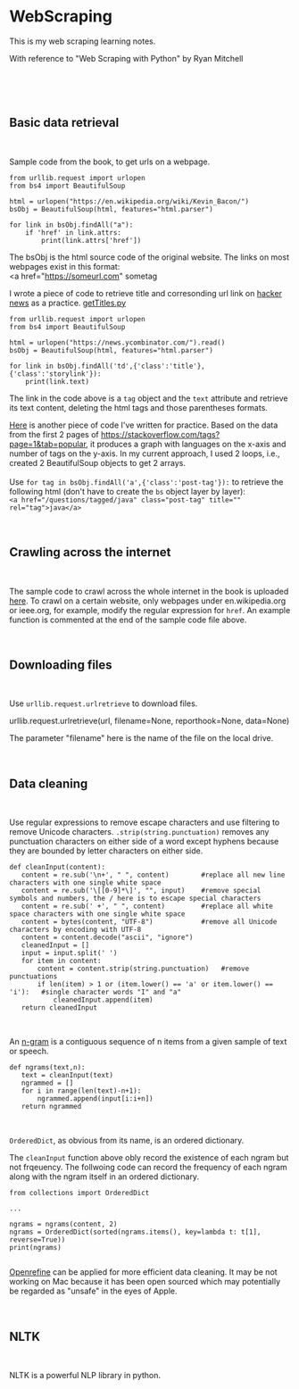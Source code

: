 # WebScraping
This is my web scraping learning notes.

With reference to "Web Scraping with Python" by Ryan Mitchell  <br /><br /><br />

 
 <br />
   
## Basic data retrieval
 
 <br />
   
Sample code from the book, to get urls on a webpage.
```
from urllib.request import urlopen
from bs4 import BeautifulSoup

html = urlopen("https://en.wikipedia.org/wiki/Kevin_Bacon/")
bsObj = BeautifulSoup(html, features="html.parser")

for link in bsObj.findAll("a"):
    if 'href' in link.attrs:
        print(link.attrs['href'])
```
The bsObj is the html source code of the original website.
The links on most webpages exist in this format: <br />
<a href="https://someurl.com" sometag </a>   <br />

I wrote a piece of code to retrieve title and corresonding url link on [hacker news](https://news.ycombinator.com/) as a practice. [getTitles.py](https://github.com/YingjieQiao/WebScraping/blob/master/getTitles.py)
```
from urllib.request import urlopen
from bs4 import BeautifulSoup

html = urlopen("https://news.ycombinator.com/").read()
bsObj = BeautifulSoup(html, features="html.parser")

for link in bsObj.findAll('td',{'class':'title'},{'class':'storylink'}):
    print(link.text)
```
The link in the code above is a `tag` object and the `text` attribute and retrieve its text content, deleting the html tags and those parentheses formats. 

[Here](https://github.com/YingjieQiao/WebScraping/blob/master/tagCount.py) is another piece of code I've written for practice. Based on the data from the first 2 pages of https://stackoverflow.com/tags?page=1&tab=popular, it produces a graph with languages on the x-axis and number of tags on the y-axis. In my current approach, I used 2 loops, i.e., created 2 BeautifulSoup objects to get 2 arrays.  
   <br />
Use `for tag in bsObj.findAll('a',{'class':'post-tag'}):` to retrieve the following html (don't have to create the `bs` object layer by layer):   <br />
`<a href="/questions/tagged/java" class="post-tag" title="" rel="tag">java</a>`  
  
 <br />
   
## Crawling across the internet
 
 <br />
   
 
The sample code to crawl across the whole internet in the book is uploaded [here](https://github.com/YingjieQiao/WebScraping/blob/master/keepCrawling_SampleCode.py).
To crawl on a certain website, only webpages under en.wikipedia.org or ieee.org, for example, modify the regular expression for `href`. An example function is commented at the end of the sample code file above.

 
 <br />
   
   
## Downloading files

 <br />
 
 Use `urllib.request.urlretrieve` to download files.
 
 urllib.request.urlretrieve(url, filename=None, reporthook=None, data=None) 
 
 The parameter "filename" here is the name of the file on the local drive.


 <br />
   
 ## Data cleaning
 
 <br />
   
 
 Use regular expressions to remove escape characters and use filtering to remove Unicode characters.
 `.strip(string.punctuation)` removes any punctuation characters on either side of a word except hyphens because they are bounded by letter characters on either side.
 
 ```
 def cleanInput(content):
    content = re.sub('\n+', " ", content)        #replace all new line characters with one single white space
    content = re.sub('\[[0-9]*\]', "", input)    #remove special symbols and numbers, the / here is to escape special characters
    content = re.sub(' +', " ", content)         #replace all white space characters with one single white space
    content = bytes(content, "UTF-8")            #remove all Unicode characters by encoding with UTF-8
    content = content.decode("ascii", "ignore")
    cleanedInput = []
    input = input.split(' ')
    for item in content:
        content = content.strip(string.punctuation)   #remove punctuations
        if len(item) > 1 or (item.lower() == 'a' or item.lower() == 'i'):   #single character words "I" and "a"
            cleanedInput.append(item)
    return cleanedInput
```
 
 <br />
   

An [n-gram](https://en.wikipedia.org/wiki/N-gram) is a contiguous sequence of n items from a given sample of text or speech.
 ```
 def ngrams(text,n):
    text = cleanInput(text)
    ngrammed = []
    for i in range(len(text)-n+1):
        ngrammed.append(input[i:i+n])
    return ngrammed
 ```
 
 <br />
   

`OrderedDict`, as obvious from its name, is an ordered dictionary.

The `cleanInput` function above obly record the existence of each ngram but not frqeuency. The follwoing code can record the frequency of each ngram along with the ngram itself in an ordered dictionary.
```
from collections import OrderedDict

...

ngrams = ngrams(content, 2)
ngrams = OrderedDict(sorted(ngrams.items(), key=lambda t: t[1], reverse=True))
print(ngrams)
  

```
[Openrefine](http://openrefine.org/) can be applied for more efficient data cleaning. It may be not working on Mac because it has been open sourced which may potentially be regarded as "unsafe" in the eyes of Apple.
 
 
  
 <br />
   
## NLTK

 
 <br />
   
NLTK is a powerful NLP library in python.  

